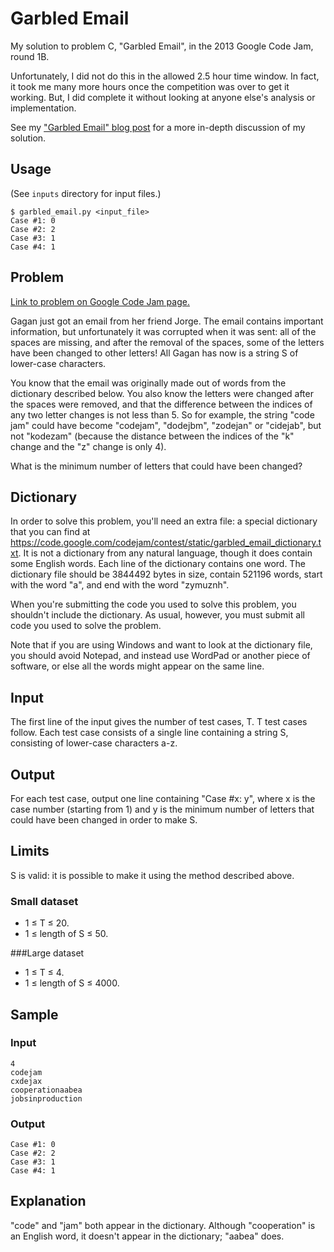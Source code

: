 Garbled Email
=============
My solution to problem C, "Garbled Email", in the 2013 Google Code Jam, round 1B.

Unfortunately, I did not do this in the allowed 2.5 hour time window. In fact, it took me many more hours once the competition was over to get it working. But, I did complete it without looking at anyone else's analysis or implementation.

See my ["Garbled Email" blog post][blog] for a more in-depth discussion of my solution.

[blog]: http://www.offermann.us/2013/05/google-code-jam-ungarbling-a-garbled-email.html

Usage
-----
(See `inputs` directory for input files.)

    $ garbled_email.py <input_file>
    Case #1: 0
    Case #2: 2
    Case #3: 1
    Case #4: 1


Problem
-------
[Link to problem on Google Code Jam page.](https://code.google.com/codejam/contest/2434486/dashboard#s=p2)

Gagan just got an email from her friend Jorge. The email contains important information, but unfortunately it was corrupted when it was sent: all of the spaces are missing, and after the removal of the spaces, some of the letters have been changed to other letters! All Gagan has now is a string S of lower-case characters.

You know that the email was originally made out of words from the dictionary described below. You also know the letters were changed after the spaces were removed, and that the difference between the indices of any two letter changes is not less than 5. So for example, the string "code jam" could have become "codejam", "dodejbm", "zodejan" or "cidejab", but not "kodezam" (because the distance between the indices of the "k" change and the "z" change is only 4).

What is the minimum number of letters that could have been changed?

Dictionary
----------
In order to solve this problem, you'll need an extra file: a special dictionary that you can find at https://code.google.com/codejam/contest/static/garbled_email_dictionary.txt. It is not a dictionary from any natural language, though it does contain some English words. Each line of the dictionary contains one word. The dictionary file should be 3844492 bytes in size, contain 521196 words, start with the word "a", and end with the word "zymuznh".

When you're submitting the code you used to solve this problem, you shouldn't include the dictionary. As usual, however, you must submit all code you used to solve the problem.

Note that if you are using Windows and want to look at the dictionary file, you should avoid Notepad, and instead use WordPad or another piece of software, or else all the words might appear on the same line.

Input
-----
The first line of the input gives the number of test cases, T. T test cases follow. Each test case consists of a single line containing a string S, consisting of lower-case characters a-z.

Output
------
For each test case, output one line containing "Case #x: y", where x is the case number (starting from 1) and y is the minimum number of letters that could have been changed in order to make S.

Limits
------
S is valid: it is possible to make it using the method described above.

### Small dataset
* 1 ≤ T ≤ 20.
* 1 ≤ length of S ≤ 50.

###Large dataset
* 1 ≤ T ≤ 4.
* 1 ≤ length of S ≤ 4000.

Sample
------
### Input 

    4
    codejam
    cxdejax
    cooperationaabea
    jobsinproduction
    
### Output

    Case #1: 0
    Case #2: 2
    Case #3: 1
    Case #4: 1

Explanation
-----------
"code" and "jam" both appear in the dictionary. Although "cooperation" is an English word, it doesn't appear in the dictionary; "aabea" does.
